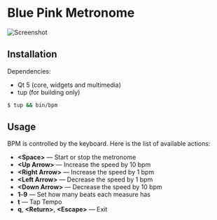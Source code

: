 # Blue Pink Metronome

![Screenshot](http://i.imgur.com/tSkQreZ.png)

## Installation

Dependencies:

- Qt 5 (core, widgets and multimedia)
- tup (for building only)

```sh
$ tup && bin/bpm
```

## Usage

BPM is controlled by the keyboard. Here is the list of available actions:

- **&lt;Space&gt;** &mdash; Start or stop the metronome
- **&lt;Up Arrow&gt;** &mdash; Increase the speed by 10 bpm
- **&lt;Right Arrow&gt;** &mdash; Increase the speed by 1 bpm
- **&lt;Left Arrow&gt;** &mdash; Decrease the speed by 1 bpm
- **&lt;Down Arrow&gt;** &mdash; Decrease the speed by 10 bpm
- **1**&ndash;**9** &mdash; Set how many beats each measure has
- **t** &mdash; Tap Tempo
- **q**, **&lt;Return&gt;**, **&lt;Escape&gt;** &mdash; Exit
